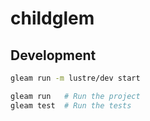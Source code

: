 # childglem

## Development

```sh
gleam run -m lustre/dev start
```

```sh
gleam run   # Run the project
gleam test  # Run the tests
```
